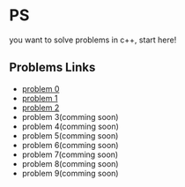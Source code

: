 # PS
you want to solve problems in c++, start here!

## Problems Links
- [problem 0](https://github.com/do412/ps/tree/main/cpp/ps0000)
- [problem 1](https://github.com/do412/ps/tree/main/cpp/ps0001)
- [problem 2](https://github.com/do412/ps/tree/main/cpp/ps0002)
- problem 3(comming soon)
- problem 4(comming soon)
- problem 5(comming soon)
- problem 6(comming soon)
- problem 7(comming soon)
- problem 8(comming soon)
- problem 9(comming soon)
